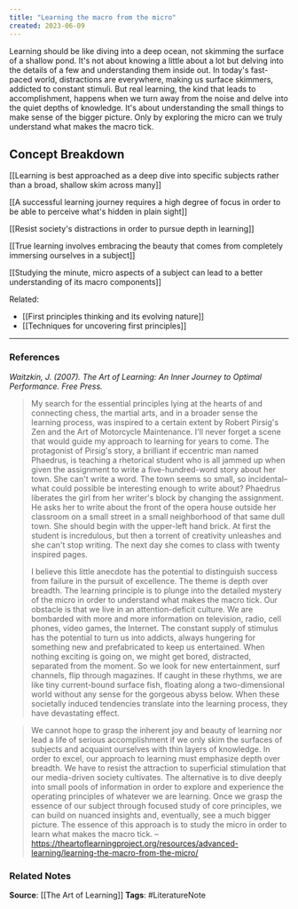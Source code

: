 ```yaml
---
title: "Learning the macro from the micro"
created: 2023-06-09
---
```


Learning should be like diving into a deep ocean, not skimming the surface of a shallow pond. It's not about knowing a little about a lot but delving into the details of a few and understanding them inside out. In today's fast-paced world, distractions are everywhere, making us surface skimmers, addicted to constant stimuli. But real learning, the kind that leads to accomplishment, happens when we turn away from the noise and delve into the quiet depths of knowledge. It's about understanding the small things to make sense of the bigger picture. Only by exploring the micro can we truly understand what makes the macro tick.

## Concept Breakdown

[[Learning is best approached as a deep dive into specific subjects rather than a broad, shallow skim across many]]

[[A successful learning journey requires a high degree of focus in order to be able to perceive what's hidden in plain sight]]

[[Resist society's distractions in order to pursue depth in learning]]

[[True learning involves embracing the beauty that comes from completely immersing ourselves in a subject]]

[[Studying the minute, micro aspects of a subject can lead to a better understanding of its macro components]]

Related:
- [[First principles thinking and its evolving nature]]
- [[Techniques for uncovering first principles]]

---
### References

*Waitzkin, J. (2007). The Art of Learning: An Inner Journey to Optimal Performance. Free Press.*

> My search for the essential principles lying at the hearts of and connecting chess, the martial arts, and in a broader sense the learning process, was inspired to a certain extent by Robert Pirsig's Zen and the Art of Motorcycle Maintenance. I'll never forget a scene that would guide my approach to learning for years to come. The protagonist of Pirsig's story, a brilliant if eccentric man named Phaedrus, is teaching a rhetorical student who is all jammed up when given the assignment to write a five-hundred-word story about her town. She can't write a word. The town seems so small, so incidental–what could possible be interesting enough to write about? Phaedrus liberates the girl from her writer's block by changing the assignment. He asks her to write about the front of the opera house outside her classroom on a small street in a small neighborhood of that same dull town. She should begin with the upper-left hand brick. At first the student is incredulous, but then a torrent of creativity unleashes and she can't stop writing. The next day she comes to class with twenty inspired pages. 
> 
> I believe this little anecdote has the potential to distinguish success from failure in the pursuit of excellence. The theme is depth over breadth. The learning principle is to plunge into the detailed mystery of the micro in order to understand what makes the macro tick. Our obstacle is that we live in an attention-deficit culture. We are bombarded with more and more information on television, radio, cell phones, video games, the Internet. The constant supply of stimulus has the potential to turn us into addicts, always hungering for something new and prefabricated to keep us entertained. When nothing exciting is going on, we might get bored, distracted, separated from the moment. So we look for new entertainment, surf channels, flip through magazines. If caught in these rhythms, we are like tiny current-bound surface fish, floating along a two-dimensional world without any sense for the gorgeous abyss below. When these societally induced tendencies translate into the learning process, they have devastating effect.

> We cannot hope to grasp the inherent joy and beauty of learning nor lead a life of serious accomplishment if we only skim the surfaces of subjects and acquaint ourselves with thin layers of knowledge. In order to excel, our approach to learning must emphasize depth over breadth. We have to resist the attraction to superficial stimulation that our media-driven society cultivates. The alternative is to dive deeply into small pools of information in order to explore and experience the operating principles of whatever we are learning. Once we grasp the essence of our subject through focused study of core principles, we can build on nuanced insights and, eventually, see a much bigger picture. The essence of this approach is to study the micro in order to learn what makes the macro tick. – https://theartoflearningproject.org/resources/advanced-learning/learning-the-macro-from-the-micro/

### Related Notes
**Source**: [[The Art of Learning]]
**Tags**: #LiteratureNote 
